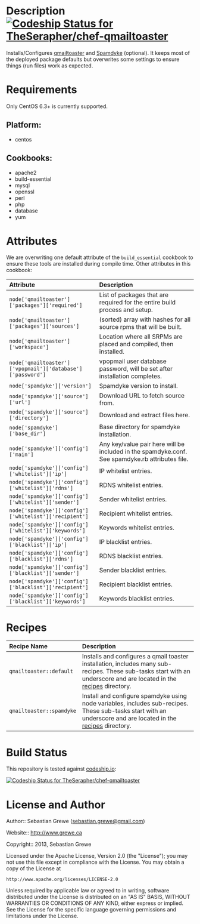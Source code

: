 Description  [ ![Codeship Status for TheSerapher/chef-qmailtoaster](https://www.codeship.io/projects/c6ea8420-4b94-0130-815e-12313928a5d9/status?branch=master)](https://www.codeship.io/projects/1313)
===========

Installs/Configures [qmailtoaster](http://www.qmailtoaster.com) and [Spamdyke](http://www.spamdyke.org) (optional).
It keeps most of the deployed package defaults but overwrites some
settings to ensure things (run files) work as expected.

Requirements
============

Only CentOS 6.3+ is currently supported.

## Platform:

* centos

## Cookbooks:

* apache2
* build-essential
* mysql
* openssl
* perl
* php
* database
* yum

Attributes
==========

We are overwriting one default attribute of the `build_essential`
cookbook to ensure these tools are installed during compile time. Other
attributes in this cookbook:

| Attribute                                                  | Description                                                                                     |
| :-------------                                             | :-------------                                                                                  |
| `node['qmailtoaster']['packages']['required']`             | List of packages that are required for the entire build process and setup.                      |
| `node['qmailtoaster']['packages']['sources']`              | (sorted) array with hashes for all source rpms that will be built.                              |
| `node['qmailtoaster']['workspace']`                        | Location where all SRPMs are placed and compiled, then installed.                               |
| `node['qmailtoaster']['vpopmail']['database']['password']` | vpopmail user database password, will be set after installation completes.                      |
| `node['spamdyke']['version']`                              | Spamdyke version to install.                                                                    |
| `node['spamdyke']['source']['url']`                        | Download URL to fetch source from.                                                              |
| `node['spamdyke']['source']['directory']`                  | Download and extract files here.                                                                |
| `node['spamdyke']['base_dir']`                             | Base directory for spamdyke installation.                                                       |
| `node['spamdyke']['config']['main']`                       | Any key/value pair here will be included in the spamdyke.conf. See spamdyke.rb attributes file. |
| `node['spamdyke']['config']['whitelist']['ip']`            | IP whitelist entries.                                                                           |
| `node['spamdyke']['config']['whitelist']['rdns']`          | RDNS whitelist entries.                                                                         |
| `node['spamdyke']['config']['whitelist']['sender']`        | Sender whitelist entries.                                                                       |
| `node['spamdyke']['config']['whitelist']['recipient']`     | Recipient whitelist entries.                                                                    |
| `node['spamdyke']['config']['whitelist']['keywords']`      | Keywords whitelist entries.                                                                     |
| `node['spamdyke']['config']['blacklist']['ip']`            | IP blacklist entries.                                                                           |
| `node['spamdyke']['config']['blacklist']['rdns']`          | RDNS blacklist entries.                                                                         |
| `node['spamdyke']['config']['blacklist']['sender']`        | Sender blacklist entries.                                                                       |
| `node['spamdyke']['config']['blacklist']['recipient']`     | Recipient blacklist entries.                                                                    |
| `node['spamdyke']['config']['blacklist']['keywords']`      | Keywords blacklist entries.                                                                     |

Recipes
=======

| Recipe Name            | Description                                                                                                                                                                         |
| :---                   | :---                                                                                                                                                                                |
| `qmailtoaster::default`  | Installs and configures a qmail toaster installation, includes many sub-recipes. These sub-tasks start with an underscore and are located in the [recipes](recipes) directory. |
| `qmailtoaster::spamdyke` | Install and configure spamdyke using node variables, includes sub-recipes. These sub-tasks start with an underscore and are located in the [recipes](recipes) directory.            |

Build Status
============

This repository is tested against [codeship.io](http://www.codeship.io):

[ ![Codeship Status for TheSerapher/chef-qmailtoaster](https://www.codeship.io/projects/c6ea8420-4b94-0130-815e-12313928a5d9/status?branch=master)](https://www.codeship.io/projects/1313)

License and Author
==================

Author:: Sebastian Grewe (<sebastian.grewe@gmail.com>) 

Website:: http://www.grewe.ca

Copyright:: 2013, Sebastian Grewe

Licensed under the Apache License, Version 2.0 (the "License");
you may not use this file except in compliance with the License.
You may obtain a copy of the License at

    http://www.apache.org/licenses/LICENSE-2.0

Unless required by applicable law or agreed to in writing, software
distributed under the License is distributed on an "AS IS" BASIS,
WITHOUT WARRANTIES OR CONDITIONS OF ANY KIND, either express or implied.
See the License for the specific language governing permissions and
limitations under the License.
